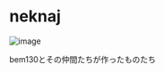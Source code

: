# neknaj
![image](https://user-images.githubusercontent.com/79097169/202903973-fb057832-54e0-4750-8f0e-f544fb62ceaa.png)  

bem130とその仲間たちが作ったものたち  
